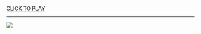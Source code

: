 
<a href="https://premium76.site?title=fire_and_ice_game_unblocked&ref=13M">CLICK TO PLAY</a></h3>
<hr>

<a href="https://premium76.site?title=fire_and_ice_game_unblocked&ref=13M"><img src="https://clearcache.store/games.png"></a>


